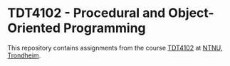# TDT4102 - Procedural and Object-Oriented Programming
This repository contains assignments from the course [TDT4102](https://www.ntnu.edu/studies/courses/TDT4102) at [NTNU, Trondheim](https://www.ntnu.edu).